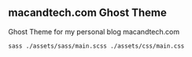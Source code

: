 ## macandtech.com Ghost Theme

Ghost Theme for my personal blog macandtech.com

```bash
sass ./assets/sass/main.scss ./assets/css/main.css
```